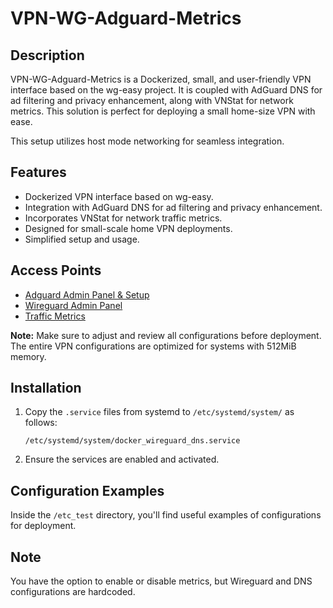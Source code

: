 # VPN-WG-Adguard-Metrics

## Description
VPN-WG-Adguard-Metrics is a Dockerized, small, and user-friendly VPN interface based on the wg-easy project. It is coupled with AdGuard DNS for ad filtering and privacy enhancement, along with VNStat for network metrics. This solution is perfect for deploying a small home-size VPN with ease.

This setup utilizes host mode networking for seamless integration.

## Features
- Dockerized VPN interface based on wg-easy.
- Integration with AdGuard DNS for ad filtering and privacy enhancement.
- Incorporates VNStat for network traffic metrics.
- Designed for small-scale home VPN deployments.
- Simplified setup and usage.

## Access Points
- [Adguard Admin Panel & Setup](http://10.20.30.1:3000)
- [Wireguard Admin Panel](http://10.20.30.1:51821)
- [Traffic Metrics](http://10.20.30.1:8685)

**Note:** Make sure to adjust and review all configurations before deployment. The entire VPN configurations are optimized for systems with 512MiB memory.

## Installation
1. Copy the `.service` files from systemd to `/etc/systemd/system/` as follows:
    ```
    /etc/systemd/system/docker_wireguard_dns.service
    ```
2. Ensure the services are enabled and activated.

## Configuration Examples
Inside the `/etc_test` directory, you'll find useful examples of configurations for deployment.

## Note
You have the option to enable or disable metrics, but Wireguard and DNS configurations are hardcoded.

